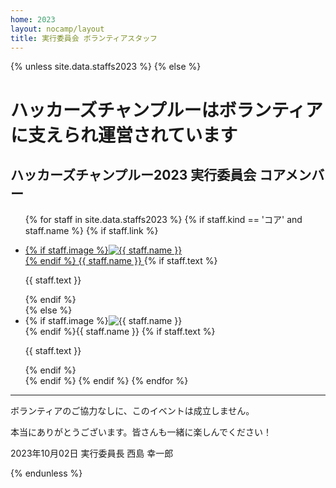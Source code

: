 ```yaml
---
home: 2023
layout: nocamp/layout
title: 実行委員会 ボランティアスタッフ
---
```


{% unless site.data.staffs2023 %}
{% else %}

# ハッカーズチャンプルーはボランティアに支えられ運営されています

## ハッカーズチャンプルー2023 実行委員会 コアメンバー

<ul class="staffs">

{% for staff in site.data.staffs2023 %}
  {% if staff.kind == 'コア' and staff.name %}
    {% if staff.link %}
      <li>
        <a href="{{ staff.link }}" target="_blank" rel="noopener">
          {% if staff.image %}<img src="{{ staff.image }}" alt="{{ staff.name }}"><br>{% endif %}
          {{ staff.name }}
        </a>
        {% if staff.text %}
          <p>{{ staff.text }}</p>
        {% endif %}
      </li>
    {% else %}
      <li>
        <span>{% if staff.image %}<img src="{{ staff.image }}" alt="{{ staff.name }}"><br>{% endif %}{{ staff.name }}</span>
        {% if staff.text %}
          <p>{{ staff.text }}</p>
        {% endif %}
      </li>
    {% endif %}
  {% endif %}
{% endfor %}

</ul>



--------------------------------------------------------------------------------

ボランティアのご協力なしに、このイベントは成立しません。

本当にありがとうございます。皆さんも一緒に楽しんでください！

2023年10月02日 実行委員長 西島 幸一郎

{% endunless %}
